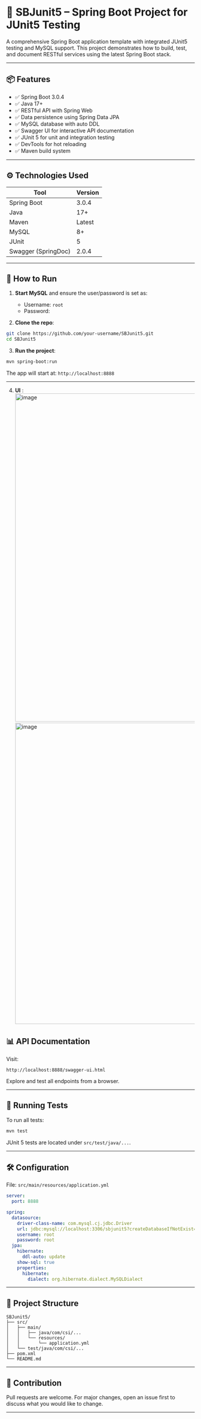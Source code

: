 # 🧪 SBJunit5 – Spring Boot Project for JUnit5 Testing

A comprehensive Spring Boot application template with integrated JUnit5 testing and MySQL support. This project demonstrates how to build, test, and document RESTful services using the latest Spring Boot stack.

---

## 📦 Features

- ✅ Spring Boot 3.0.4
- ✅ Java 17+
- ✅ RESTful API with Spring Web
- ✅ Data persistence using Spring Data JPA
- ✅ MySQL database with auto DDL
- ✅ Swagger UI for interactive API documentation
- ✅ JUnit 5 for unit and integration testing
- ✅ DevTools for hot reloading
- ✅ Maven build system

---

## ⚙️ Technologies Used

| Tool            | Version  |
|-----------------|----------|
| Spring Boot     | 3.0.4    |
| Java            | 17+      |
| Maven           | Latest   |
| MySQL           | 8+       |
| JUnit           | 5        |
| Swagger (SpringDoc) | 2.0.4 |

---

## 🚀 How to Run

1. **Start MySQL** and ensure the user/password is set as:
   - Username: `root`
   - Password: 

2. **Clone the repo**:

```bash
git clone https://github.com/your-username/SBJunit5.git
cd SBJunit5
```

3. **Run the project**:

```bash
mvn spring-boot:run
```

The app will start at: `http://localhost:8888`

---
4. **UI** :
   <img width="1710" height="877" alt="image" src="https://github.com/user-attachments/assets/8658736c-d6a3-435d-bd15-8acde47e289a" />
   <img width="1710" height="805" alt="image" src="https://github.com/user-attachments/assets/81f1b4af-aa98-4aa7-8a38-1d98f5102b91" />


## 📊 API Documentation

Visit:
```
http://localhost:8888/swagger-ui.html
```

Explore and test all endpoints from a browser.

---

## 🧪 Running Tests

To run all tests:

```bash
mvn test
```

JUnit 5 tests are located under `src/test/java/...`.

---

## 🛠 Configuration

File: `src/main/resources/application.yml`

```yaml
server:
  port: 8888

spring:
  datasource:
    driver-class-name: com.mysql.cj.jdbc.Driver
    url: jdbc:mysql://localhost:3306/sbjunit5?createDatabaseIfNotExist=true&autoReconnect=true&allowPublicKeyRetrieval=true&useSSL=false
    username: root
    password: root
  jpa:
    hibernate:
      ddl-auto: update
    show-sql: true
    properties:
      hibernate:
        dialect: org.hibernate.dialect.MySQLDialect
```

---

## 📁 Project Structure

```
SBJunit5/
├── src/
│   ├── main/
│   │   ├── java/com/csi/...
│   │   └── resources/
│   │       └── application.yml
│   └── test/java/com/csi/...
├── pom.xml
└── README.md
```

---

## 🤝 Contribution

Pull requests are welcome. For major changes, open an issue first to discuss what you would like to change.

---

